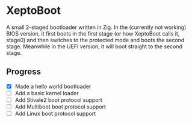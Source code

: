 # XeptoBoot
A small 2-staged bootloader written in Zig. In the (currently not working)
BIOS version, it first boots in the first stage (or how XeptoBoot calls it,
stage0) and then switches to the protected mode and boots the second stage.
Meanwhile in the UEFI version, it will boot straight to the second stage.

## Progress
- [X] Made a hello world bootloader
- [ ] Add a basic kernel loader
- [ ] Add Stivale2 boot protocol support
- [ ] Add Multiboot boot protocol support
- [ ] Add Linux boot protocol support
